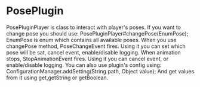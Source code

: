 # PosePlugin
PosePluginPlayer is class to interact with player's poses.
If you want to change pose you should use:
PosePluginPlayer#changePose(EnumPose);
EnumPose is enum which contains all available poses.
When you use changePose method, PoseChangeEvent fires.
Using it you can set which pose will be sat, cancel event, enable/disable logging.
When animation stops, StopAnimationEvent fires.
Using it you can cancel event, or enable/disable logging.
You can also use plugin's config using:
ConfigurationManager.addSetting(String path, Object value);
And get values from it using get,getString or getBoolean.

